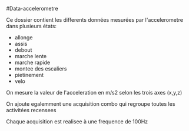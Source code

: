 
#Data-accelerometre

Ce dossier contient les differents données mesurées par l'accelerometre dans plusieurs états:
- allonge
- assis
- debout
- marche lente
- marche rapide
- montee des escaliers
- pietinement
- velo

On mesure la valeur de l'acceleration en m/s2 selon les trois axes (x,y,z)

On ajoute egalemment une acquisition combo qui regroupe toutes les activitées recensees

Chaque acquisition est realisee à une frequence de 100Hz
